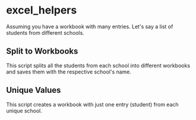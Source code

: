 # excel_helpers
Assuming you have a workbook with many entries. Let's say a list of students from different schools. 


## Split to Workbooks
This script splits all the students from each school into different workbooks and saves them with the respective school's name.

## Unique Values
This script creates a workbook with just one entry (student) from each unique school.
